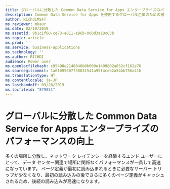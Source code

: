 ```yaml
---
title: グローバルに分散した Common Data Service for Apps エンタープライズのパフォーマンスの向上
description: Common Data Service for Apps を使用するグローバル企業のための機能強化
author: RichdiMSFT
ms.reviewer: mkaur
ms.date: 02/19/2019
ms.assetid: 9b1c1f60-ce73-e811-a96b-000d3a18c83b
ms.topic: article
ms.prod: ''
ms.service: business-applications
ms.technology: ''
ms.author: RICHDI
audience: Power user
ms.openlocfilehash: c95498e2140846b0b009e1409802a852cf162e76
ms.sourcegitcommit: 1a61095607f38831541a95f4ceb2a54bb756a41b
ms.translationtype: HT
ms.contentlocale: ja-JP
ms.lasthandoff: 03/20/2019
ms.locfileid: "879851"
---
```

# <a name="increased-performance-for-globally-distributed-common-data-service-for-apps-enterprises"></a>グローバルに分散した Common Data Service for Apps エンタープライズのパフォーマンスの向上




多くの場所に分散し、ネットワーク レイテンシーを経験するエンド ユーザーにとって、データ センター関連で場所に関係なくパフォーマンスが一貫して高速になっています。 ページ定義が最初に読み込まれるときに必要なサーバー トリップが少なくなり、最初の読み込みの後でさらに多くのページ定義がキャッシュされるため、後続の読み込みが高速になります。